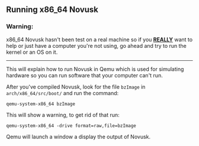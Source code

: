 ## Running x86_64 Novusk

### Warning:
x86_64 Novusk hasn't been test on a real machine so if you <b><u>REALLY</u></b> want to help or just have a computer 
you're not using, go ahead and try to run the kernel or an OS on it.


---

This will explain how to run Novusk in Qemu which is used for simulating hardware so you can run software that your 
computer can't run.

After you've compiled Novusk, look for the file ``bzImage`` in ``arch/x86_64/src/boot/`` and run the command:

```commandline
qemu-system-x86_64 bzImage
```

This will show a warning, to get rid of that run:

```commandline
qemu-system-x86_64 -drive format=raw,file=bzImage
```

Qemu will launch a window a display the output of Novusk.
